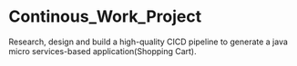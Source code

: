 # Continous_Work_Project
Research, design and build a high-quality CICD pipeline to generate a java micro services-based application(Shopping Cart).
